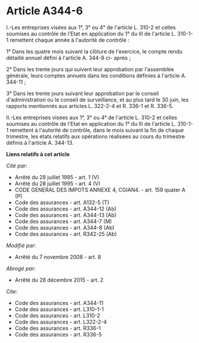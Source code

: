 # Article A344-6

I.-Les entreprises visées aux 1°, 3° ou 4° de l'article L. 310-2 et celles soumises au contrôle de l'Etat en application du
1° du III de l'article L. 310-1-1 remettent chaque année à l'autorité de contrôle : 

1° Dans les quatre mois suivant la clôture de l'exercice, le compte rendu détaillé annuel défini à l'article A. 344-8 ci-
après ; 

2° Dans les trente jours qui suivent leur approbation par l'assemblée générale, leurs comptes annuels dans les conditions
définies à l'article A. 344-11 ; 

3° Dans les trente jours suivant leur approbation par le conseil d'administration ou le conseil de surveillance, et au plus
tard le 30 juin, les rapports mentionnés aux articles L. 322-2-4 et R. 336-1 et R. 336-5. 

II.-Les entreprises visées aux 1°, 3° ou 4° de l'article L. 310-2 et celles soumises au contrôle de l'Etat en application du
1° du III de l'article L. 310-1-1 remettent à l'autorité de contrôle, dans le mois suivant la fin de chaque trimestre, les
états relatifs aux opérations réalisées au cours du trimestre définis à l'article A. 344-13.

**Liens relatifs à cet article**

_Cité par_:

  - Arrêté du 28 juillet 1995 - art. 1 (V)
  - Arrêté du 28 juillet 1995 - art. 4 (V)
  - CODE GENERAL DES IMPOTS ANNEXE 4, CGIAN4. - art. 159 quater A (P)
  - Code des assurances - art. A132-5 (T)
  - Code des assurances - art. A344-12 (Ab)
  - Code des assurances - art. A344-13 (Ab)
  - Code des assurances - art. A344-7 (M)
  - Code des assurances - art. A344-8 (Ab)
  - Code des assurances - art. R342-25 (Ab)

_Modifié par_:

  - Arrêté du 7 novembre 2008 - art. 8

_Abrogé par_:

  - Arrêté du 28 décembre 2015 - art. 2

_Cite_:

  - Code des assurances - art. A344-11
  - Code des assurances - art. L310-1-1
  - Code des assurances - art. L310-2
  - Code des assurances - art. L322-2-4
  - Code des assurances - art. R336-1
  - Code des assurances - art. R336-5
